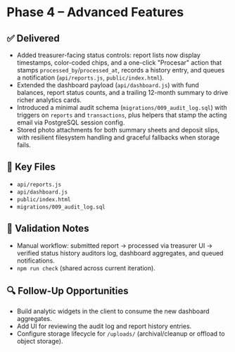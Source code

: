 # Phase 4 – Advanced Features

## ✅ Delivered
- Added treasurer-facing status controls: report lists now display timestamps, color-coded chips, and a one-click "Procesar" action that stamps `processed_by`/`processed_at`, records a history entry, and queues a notification (`api/reports.js`, `public/index.html`).
- Extended the dashboard payload (`api/dashboard.js`) with fund balances, report status counts, and a trailing 12-month summary to drive richer analytics cards.
- Introduced a minimal audit schema (`migrations/009_audit_log.sql`) with triggers on `reports` and `transactions`, plus helpers that stamp the acting email via PostgreSQL session config.
- Stored photo attachments for both summary sheets and deposit slips, with resilient filesystem handling and graceful fallbacks when storage fails.

## 📄 Key Files
- `api/reports.js`
- `api/dashboard.js`
- `public/index.html`
- `migrations/009_audit_log.sql`

## 🧪 Validation Notes
- Manual workflow: submitted report → processed via treasurer UI → verified status history auditors log, dashboard aggregates, and queued notifications.
- `npm run check` (shared across current iteration).

## 🔍 Follow-Up Opportunities
- Build analytic widgets in the client to consume the new dashboard aggregates.
- Add UI for reviewing the audit log and report history entries.
- Configure storage lifecycle for `/uploads/` (archival/cleanup or offload to object storage).
